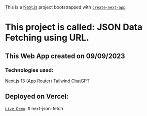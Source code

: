 This is a [Next.js](https://nextjs.org/) project bootstrapped with [`create-next-app`](https://github.com/vercel/next.js/tree/canary/packages/create-next-app).

# This project is called: JSON Data Fetching using URL.

## This Web App created on 09/09/2023 
### Technologies used:
Next.js 13 (App Router)
Tailwind
ChatGPT

## Deployed on Vercel: 

[`Live Demo`](https://json-fetch.vercel.app/).
#   n e x t - j s o n - f e t c h  
 